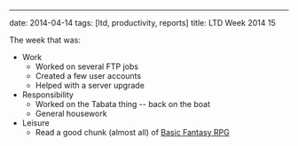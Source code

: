 ---
date: 2014-04-14
tags: [ltd, productivity, reports]
title: LTD Week 2014 15

The week that was:

  - Work
    - Worked on several FTP jobs
    - Created a few user accounts
    - Helped with a server upgrade
  - Responsibility
    - Worked on the Tabata thing -- back on the boat
    - General housework
  - Leisure
    - Read a good chunk (almost all) of [Basic Fantasy RPG](http://basicfantasy.org/)
